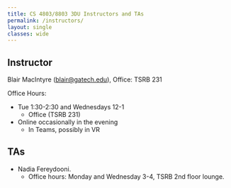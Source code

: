 ```yaml
---
title: CS 4803/8803 3DU Instructors and TAs
permalink: /instructors/
layout: single
classes: wide
---
```


## Instructor

Blair MacIntyre (blair@gatech.edu), Office: TSRB 231

Office Hours:
- Tue 1:30-2:30 and Wednesdays 12-1
  - Office (TSRB 231)
- Online occasionally in the evening 
  - In Teams, possibly in VR

## TAs
- Nadia Fereydooni.  
  - Office hours:  Monday and Wednesday 3-4, TSRB 2nd floor lounge.
  
